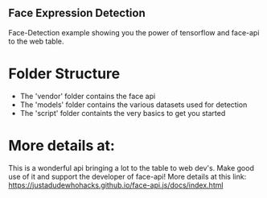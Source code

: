 ## Face Expression Detection

Face-Detection example showing you the power of tensorflow and face-api to the web table.

# Folder Structure

- The 'vendor' folder contains the face api
- The 'models' folder contains the various datasets used for detection
- The 'script' folder containts the very basics to get you started

# More details at:

This is a wonderful api bringing a lot to the table to web dev's. Make good use of it and support the developer of face-api! More details at this link:
https://justadudewhohacks.github.io/face-api.js/docs/index.html
